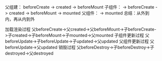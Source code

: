父组建： beforeCreate -> created -> beforeMount
子组件： -> beforeCreate -> created -> beforeMount -> mounted
父组件： -> mounted
总结：从外到内，再从内到外

加载渲染过程
父beforeCreate->父created->父beforeMount->子beforeCreate->子created->子beforeMount->子mounted->父mounted
子组件更新过程
父beforeUpdate->子beforeUpdate->子updated->父updated
父组件更新过程
父beforeUpdate->父updated
销毁过程
父beforeDestroy->子beforeDestroy->子destroyed->父destroyed